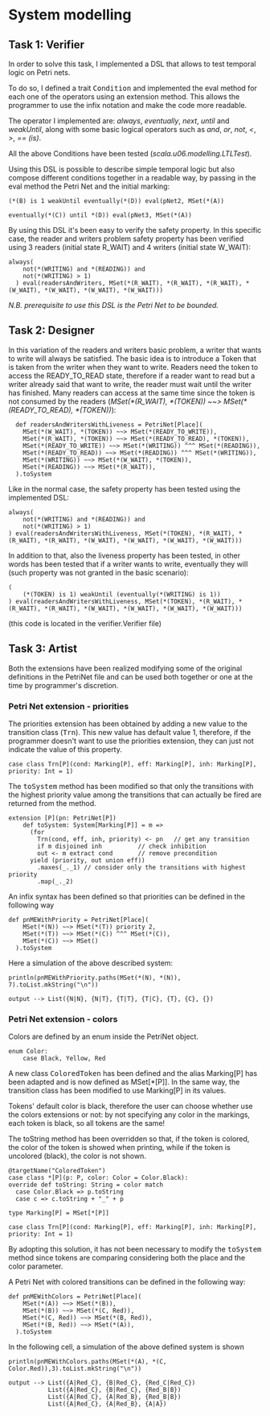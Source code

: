 # System modelling

## Task 1: Verifier

In order to solve this task, I implemented a DSL that allows to test temporal logic on Petri nets.

To do so, I defined a trait <tt>Condition</tt> and implemented the eval method for each one of the operators
using an extension method. This allows the programmer to use the infix notation and make the code more readable.

The operator I implemented are: *always*, *eventually*, *next*, *until* and *weakUntil*, along with some basic
logical operators such as *and*, *or*, *not*, *<*, *>*, *== (is)*.

All the above Conditions have been tested (*scala.u06.modelling.LTLTest*).

Using this DSL is possible to describe simple temporal logic but also compose different conditions together in
a readable way, by passing in the eval method the Petri Net and the initial marking:

```
(*(B) is 1 weakUntil eventually(*(D)) eval(pNet2, MSet(*(A))

eventually(*(C)) until *(D)) eval(pNet3, MSet(*(A))
```

By using this DSL it's been easy to verify the safety property. In this specific case, the reader and writers
problem safety property has been verified using 3 readers (initial state R_WAIT) and 4 writers (initial state
W_WAIT):

```
always(
    not(*(WRITING) and *(READING)) and
    not(*(WRITING) > 1)
  ) eval(readersAndWriters, MSet(*(R_WAIT), *(R_WAIT), *(R_WAIT), *(W_WAIT), *(W_WAIT), *(W_WAIT), *(W_WAIT)))
```

_N.B._ *prerequisite to use this DSL is the Petri Net to be bounded.*

## Task 2: Designer

In this variation of the readers and writers basic problem, a writer that wants to write will always be satisfied.
The basic idea is to introduce a Token that is taken from the writer when they want to write. Readers need the token to
access the READY_TO_READ state, therefore if a reader want to read but a writer already said that want to write, the reader
must wait until the writer has finished. Many readers can access at the same time since the token is not consumed by the readers
(*MSet(\*(R_WAIT), \*(TOKEN)) ~~> MSet(\*(READY_TO_READ), \*(TOKEN))*):

```
  def readersAndWritersWithLiveness = PetriNet[Place](
    MSet(*(W_WAIT), *(TOKEN)) ~~> MSet(*(READY_TO_WRITE)),
    MSet(*(R_WAIT), *(TOKEN)) ~~> MSet(*(READY_TO_READ), *(TOKEN)),
    MSet(*(READY_TO_WRITE)) ~~> MSet(*(WRITING)) ^^^ MSet(*(READING)),
    MSet(*(READY_TO_READ)) ~~> MSet(*(READING)) ^^^ MSet(*(WRITING)),
    MSet(*(WRITING)) ~~> MSet(*(W_WAIT), *(TOKEN)),
    MSet(*(READING)) ~~> MSet(*(R_WAIT)),
  ).toSystem
```

Like in the normal case, the safety property has been tested using the implemented DSL:

```
always(
    not(*(WRITING) and *(READING)) and
    not(*(WRITING) > 1)
) eval(readersAndWritersWithLiveness, MSet(*(TOKEN), *(R_WAIT), *(R_WAIT), *(R_WAIT), *(W_WAIT), *(W_WAIT), *(W_WAIT), *(W_WAIT)))
```

In addition to that, also the liveness property has been tested, in other words has been tested that if a writer wants
to write, eventually they will (such property was not granted in the basic scenario):

```
(
    (*(TOKEN) is 1) weakUntil (eventually(*(WRITING) is 1))
) eval(readersAndWritersWithLiveness, MSet(*(TOKEN), *(R_WAIT), *(R_WAIT), *(R_WAIT), *(W_WAIT), *(W_WAIT), *(W_WAIT), *(W_WAIT)))
```

(this code is located in the verifier.Verifier file)

## Task 3: Artist

Both the extensions have been realized modifying some of the original definitions in the PetriNet
file and can be used both together or one at the time by programmer's discretion. 

### Petri Net extension - priorities

The priorities extension has been obtained by adding a new value to the transition class (<tt>Trn</tt>).
This new value has default value 1, therefore, if the programmer doesn't want to use the priorities extension,
they can just not indicate the value of this property. 

```
case class Trn[P](cond: Marking[P], eff: Marking[P], inh: Marking[P], priority: Int = 1)
```

The <tt>toSystem</tt> method has been modified so that only the transitions with the highest priority value among
the transitions that can actually be fired are returned from the method.

```
extension [P](pn: PetriNet[P])
    def toSystem: System[Marking[P]] = m =>
      (for
        Trn(cond, eff, inh, priority) <- pn   // get any transition
        if m disjoined inh          // check inhibition
        out <- m extract cond       // remove precondition
      yield (priority, out union eff))
        .maxes(_._1) // consider only the transitions with highest priority
        .map(_._2)          
```

An infix syntax has been defined so that priorities can be defined in the following way

```
def pnMEWithPriority = PetriNet[Place](
    MSet(*(N)) ~~> MSet(*(T)) priority 2,
    MSet(*(T)) ~~> MSet(*(C)) ^^^ MSet(*(C)),
    MSet(*(C)) ~~> MSet()
  ).toSystem
```

Here a simulation of the above described system:

```
println(pnMEWithPriority.paths(MSet(*(N), *(N)), 7).toList.mkString("\n"))

output --> List({N|N}, {N|T}, {T|T}, {T|C}, {T}, {C}, {})
```

### Petri Net extension - colors

Colors are defined by an enum inside the PetriNet object.

```
enum Color:
    case Black, Yellow, Red
```

A new class <tt>ColoredToken</tt> has been defined and the alias Marking[P] has been adapted and is now defined as
MSet[*[P]]. In the same way, the transition class has been modified to use Marking[P] in its values.

Tokens' default color is black, therefore the user can choose whether use the colors extensions or not: by not
specifying any color in the markings, each token is black, so all tokens are the same!

The toString method has been overridden so that, if the token is colored, the color of the token is showed when 
printing, while if the token is uncolored (black), the color is not shown.

```
@targetName("ColoredToken")
case class *[P](p: P, color: Color = Color.Black):
override def toString: String = color match
  case Color.Black => p.toString
  case c => c.toString + "_" + p

type Marking[P] = MSet[*[P]]

case class Trn[P](cond: Marking[P], eff: Marking[P], inh: Marking[P], priority: Int = 1)
```

By adopting this solution, it has not been necessary to modify the <tt>toSystem</tt> method since tokens are 
comparing considering both the place and the color parameter.

A Petri Net with colored transitions can be defined in the following way:

```
def pnMEWithColors = PetriNet[Place](
    MSet(*(A)) ~~> MSet(*(B)),
    MSet(*(B)) ~~> MSet(*(C, Red)),
    MSet(*(C, Red)) ~~> MSet(*(B, Red)),
    MSet(*(B, Red)) ~~> MSet(*(A)),
  ).toSystem
```

In the following cell, a simulation of the above defined system is shown

```
println(pnMEWithColors.paths(MSet(*(A), *(C, Color.Red)),3).toList.mkString("\n"))

output --> List({A|Red_C}, {B|Red_C}, {Red_C|Red_C})
           List({A|Red_C}, {B|Red_C}, {Red_B|B})
           List({A|Red_C}, {A|Red_B}, {Red_B|B})
           List({A|Red_C}, {A|Red_B}, {A|A})
```
